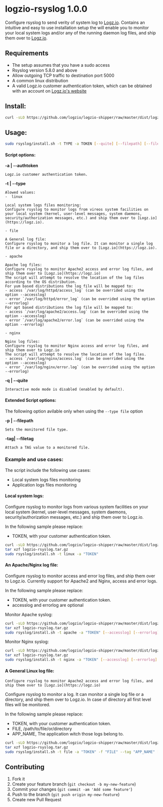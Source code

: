 # logzio-rsyslog 1.0.0

Configure rsyslog to send verity of system log to [Logz.io](https://logz.io).
Contains an intuitive and easy to use installation setup the will enable you to monitor your local system logs and/or any of the running daemon log files, and ship them over to [Logz.io](https://logz.io).  

## Requirements
 - The setup assumes that you have a sudo access
 - Rsyslog version 5.8.0 and above
 - Allow outgoing TCP traffic to destination port 5000
 - A common linux distribution
 - A valid Logz.io customer authentication token, which can be obtained with an account on [Logz.io's website](https://logz.io)

## Install:
```bash
curl -sLO https://github.com/logzio/logzio-shipper/raw/master/dist/logzio-rsyslog.tar.gz ; tar xzf logzio-rsyslog.tar.gz
```

## Usage:

```bash
sudo rsyslog/install.sh -t TYPE -a TOKEN [--quite] [--filepath] [--filetag] [--accesslog] [--errorlog] 
```

#### Script options:

**-a | --authtoken** 
	
	Logz.io customer authentication token.

**-t | --type** 
	
	Alowed values:
	-  linux
	
	Local system logs files monitoring:
	Configure rsyslog to monitor logs from vireos system facilities on your local system (kernel, user-level messages, system daemons, security/authorization messages, etc.) and ship them over to [Logz.io](https://logz.io).

	- file

	A General log file:
	Configure rsyslog to monitor a log file. It can monitor a single log file or a directory, and ship them over to [Logz.io](https://logz.io).

	- apache

	Apache log files:
	Configure rsyslog to monitor Apache2 access and error log files, and ship them over to [Logz.io](https://logz.io)
	The script will attempt to resolve the location of the log files according to the OS distribution.
	For yum based distributions the log file will be mapped to:
	- access `/var/log/httpd/access_log` (can be overrided using the option --accesslog)
	- error `/var/log/httpd/error_log` (can be overrided using the option --errorlog)
	For apt based distributions the log file will be mapped to:
	- access `/var/log/apache2/access.log` (can be overrided using the option --accesslog)
	- error `/var/log/apache2/error.log` (can be overrided using the option --errorlog)

	- nginx

	Nginx log files:
	Configure rsyslog to monitor Nginx access and error log files, and ship them over to Logz.io
	The script will attempt to resolve the location of the log files.
	- access `/var/log/nginx/access.log` (can be overrided using the option --accesslog)
	- error `/var/log/nginx/error.log` (can be overrided using the option --errorlog)

**-q | --quite** 

	Interactive mode mode is disabled (enabled by default).

#### Extended Script options:

The following option avilable only when using the `--type file` option

**-p | --filepath** 

	Sets the monitored file type.

**-tag| --filetag** 
	
	Attach a TAG value to a monitored file.


### Example and use cases:

The script include the following use cases: 
- Local system logs files monitoring
- Application logs files monitoring

#### Local system logs:

Configure rsyslog to monitor logs from various system facilities on your local system (kernel, user-level messages, system daemons, security/authorization messages, etc.) and ship them over to Logz.io.

In the following sample please replace:
 - TOKEN, with your customer authentication token.

```bash
curl -sLO https://github.com/logzio/logzio-shipper/raw/master/dist/logzio-rsyslog.tar.gz
tar xzf logzio-rsyslog.tar.gz
sudo rsyslog/install.sh -t linux -a "TOKEN"
```

#### An Apache/Nginx log file:

Configure rsyslog to monitor access and error log files, and ship them over to Logz.io. 
Currently support for Apache2 and Nginx, access and error logs.

In the following sample please replace:
 - TOKEN, with your customer authentication token.
 - accesslog and errorlog are optional

Monitor Apache syslog:

```bash
curl -sLO https://github.com/logzio/logzio-shipper/raw/master/dist/logzio-rsyslog.tar.gz
tar xzf logzio-rsyslog.tar.gz
sudo rsyslog/install.sh -t apache -a "TOKEN" [--accesslog] [--errorlog]
```

Monitor Nginx syslog:

```bash
curl -sLO https://github.com/logzio/logzio-shipper/raw/master/dist/logzio-rsyslog.tar.gz
tar xzf logzio-rsyslog.tar.gz
sudo rsyslog/install.sh -t nginx -a "TOKEN" [--accesslog] [--errorlog] 
```

#### A General Linux log file:

	Configure rsyslog to monitor Apache2 access and error log files, and ship them over to [Logz.io](https://logz.io)
Configure rsyslog to monitor a log. It can monitor a single log file or a directory, and ship them over to Logz.io.
In case of directory all first level files will be monitored.

In the following sample please replace:
 - TOKEN, with your customer authentication token.
 - FILE, /path/to/file/or/directory
 - APP_NAME, The application witch those logs belong to.

```bash
curl -sLO https://github.com/logzio/logzio-shipper/raw/master/dist/logzio-rsyslog.tar.gz
tar xzf logzio-rsyslog.tar.gz
sudo rsyslog/install.sh -t file -a "TOKEN" -f "FILE" --tag "APP_NAME" [--filepath] [--filetag] 
```


## Contributing

1. Fork it
2. Create your feature branch (`git checkout -b my-new-feature`)
3. Commit your changes (`git commit -am 'Add some feature'`)
4. Push to the branch (`git push origin my-new-feature`)
5. Create new Pull Request
